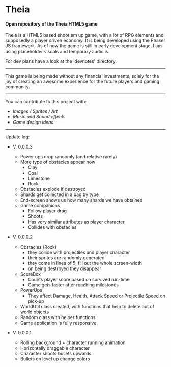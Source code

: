 # Theia #
#### Open repository of the Theia HTML5 game

Theia is a HTML5 based shoot em up game, with a lot of RPG elements and supposedly a player driven economy. 
It is being developed using the Phaser JS framework.
As of now the game is still in early development stage, I am using placeholder visuals and temporary audio is. 


For dev plans have a look at the 'devnotes' directory. 

---

This game is being made without any financial investments,
solely for the joy of creating an awesome experience for 
the future players and gaming community.

---

You can contribute to this project with:
* _Images / Sprites / Art_
* _Music and Sound effects_
* _Game design ideas_


---

Update log:

* V. 0.0.0.3
    * Power ups drop randomly (and relative rarely)
    * More type of obstacles appear now
        * Clay
        * Coal
        * Limestone
        * Rock
    * Obstacles explode if destroyed
    * Shards get collected in a bag by type
    * End-screen shows us how many shards we have obtained
    * Game companions 
        * Follow player drag
        * Shoots
        * Has very similar attributes as player character
        * Collides with obstacles


* V. 0.0.0.2
    * Obstacles (Rock)
        * they collide with projectiles and player character
        * their sprites are randomly generated
        * they come in lines of 5, fill out the whole screen-width
        * on being destroyed they disappear
    * ScoreBox
        * Counts player score based on survived run-time
        * Game gets faster after reaching milestones
    * PowerUps
        * They affect Damage, Health, Attack Speed or Projectile Speed on pick-up
    * WorldUtil class created, with functions that help to delete out of world objects
    * Random class with helper functions
    * Game application is fully responsive


* V. 0.0.0.1
    * Rolling background + character running animation
    * Horizontally draggable character
    * Character shoots bullets upwards
    * Bullets on level up change colors
